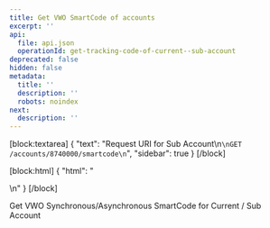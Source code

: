 ```yaml
---
title: Get VWO SmartCode of accounts
excerpt: ''
api:
  file: api.json
  operationId: get-tracking-code-of-current--sub-account
deprecated: false
hidden: false
metadata:
  title: ''
  description: ''
  robots: noindex
next:
  description: ''
---
```

[block:textarea]
{
  "text": "Request URI for Sub Account\n```\nGET /accounts/8740000/smartcode\n```",
  "sidebar": true
}
[/block]

[block:html]
{
  "html": "<div></div>\n<style></style>"
}
[/block]

Get VWO Synchronous/Asynchronous SmartCode for Current / Sub Account